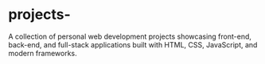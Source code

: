 # projects-
A collection of personal web development projects showcasing front-end, back-end, and full-stack applications built with HTML, CSS, JavaScript, and modern frameworks.

